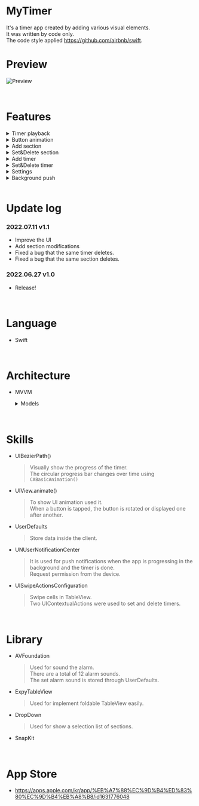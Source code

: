 # MyTimer

It's a timer app created by adding various visual elements.    
It was written by code only.   
The code style applied https://github.com/airbnb/swift.

# Preview

![Preview](https://user-images.githubusercontent.com/75382687/178198393-682c5195-dc91-44fc-8bd5-59e89c83e510.gif)


<br>

# Features

<details>
  <summary> Timer playback </summary>
  <div markdown="0">

 | Timer playback |
 | --- |
 | ![TimerPlayback](https://user-images.githubusercontent.com/75382687/178198437-c8f53404-085e-48e4-a90b-db4b44575f12.gif) |

  </div>
</details>

<details>
  <summary> Button animation </summary>
  <div markdown="1">

 | Button animation |
 | --- |
 | ![ButtonAnimation](https://user-images.githubusercontent.com/75382687/178198483-f1b46354-bf28-4a81-992e-ae79b821dbc3.gif) |

  </div>
</details>

<details>
  <summary> Add section </summary>
  <div markdown="2">

 | Add section |
 | --- |
 | ![AddSection](https://user-images.githubusercontent.com/75382687/178198503-248ea3ab-db7c-4588-87f0-53d3e291b3bd.gif) |

  </div>
</details>

<details>
  <summary> Set&Delete section </summary>
  <div markdown="3">

 | Set&Delete section |
 | --- |
 | ![Set_DeleteSection](https://user-images.githubusercontent.com/75382687/178199149-bcbf0e88-902c-4d12-9ac5-8d5f33b9dc0f.gif) |

  </div>
</details>

<details>
  <summary> Add timer </summary>
  <div markdown="2">

 | Add timer |
 | --- |
 | ![AddTimer](https://user-images.githubusercontent.com/75382687/178198563-43178784-35fe-41d0-8390-6d116c9c24b9.gif) |

  </div>
</details>

<details>
  <summary> Set&Delete timer </summary>
  <div markdown="3">

 | Set&Delete timer |
 | --- |
 | ![Set_DeleteTimer](https://user-images.githubusercontent.com/75382687/178198615-c8ea2d1a-eae5-41f8-a059-67b1384a25ab.gif) |

  </div>
</details>

<details>
  <summary> Settings </summary>
  <div markdown="4">

 | Settings |
 | --- |
 | ![Settings](https://user-images.githubusercontent.com/75382687/178198652-a4c0dd7c-ab92-4553-83d7-ee3438b7a09c.gif) |

  </div>
</details>

<details>
  <summary> Background push </summary>
  <div markdown="5">

 | Background push |
 | --- |
 | ![Background](https://user-images.githubusercontent.com/75382687/178198690-17eeadfe-827a-4f76-890b-46099d04c90f.gif) |


  </div>
</details>

<br>

# Update log

### 2022.07.11 v1.1
- Improve the UI
- Add section modifications
- Fixed a bug that the same timer deletes.
- Fixed a bug that the same section deletes.

### 2022.06.27 v1.0
- Release!


<br>

# Language

- Swift

<br>

# Architecture

- MVVM   
  <details>
  <summary>Models</summary>
  <div markdown="6">

  ```Swift
    // Timer
    struct MyTimer: Codable, Equatable {
    var id: Int
    var title: String
    var min: Int
    var sec: Int
    }
    
    // Section
    struct Section: Codable, Equatable {
    var id: Int
    var title: String
    var timers = [MyTimer]()
    }
  ```

  </div>
  </details>

<br>

# Skills

- UIBezierPath()
  > Visually show the progress of the timer.   
  > The circular progress bar changes over time using `CABasicAnimation()`

- UIView.animate()
  > To show UI animation used it.   
  > When a button is tapped, the button is rotated or displayed one after another.

- UserDefaults
  > Store data inside the client.   

- UNUserNotificationCenter
  > It is used for push notifications when the app is progressing in the background and the timer is done.    
  > Request permission from the device.

- UISwipeActionsConfiguration
  > Swipe cells in TableView.   
  > Two UIContextualActions were used to set and delete timers.

<br>

# Library

- AVFoundation
  > Used for sound the alarm.   
  > There are a total of 12 alarm sounds.   
  > The set alarm sound is stored through UserDefaults.

- ExpyTableView
  > Used for implement foldable TableView easily.

- DropDown
  > Used for show a selection list of sections.

- SnapKit

<br>

# App Store

- https://apps.apple.com/kr/app/%EB%A7%88%EC%9D%B4%ED%83%80%EC%9D%B4%EB%A8%B8/id1631776048
















